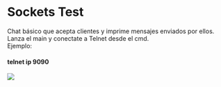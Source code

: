 # Sockets Test

Chat básico que acepta clientes y imprime mensajes enviados por ellos.
Lanza el main y conectate a Telnet desde el cmd.  
Ejemplo: 
#### telnet ip 9090

<img src="https://i.imgur.com/g3BjoqI.jpg"/>
